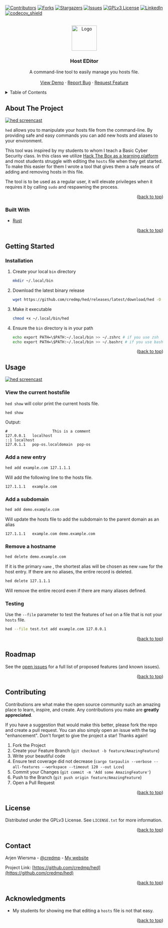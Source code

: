<div id="top"></div>
<!--
*** Thanks for checking out the Best-README-Template. If you have a suggestion
*** that would make this better, please fork the repo and create a pull request
*** or simply open an issue with the tag "enhancement".
*** Don't forget to give the project a star!
*** Thanks again! Now go create something AMAZING! :D
-->



<!-- PROJECT SHIELDS -->
<!--
*** I'm using markdown "reference style" links for readability.
*** Reference links are enclosed in brackets [ ] instead of parentheses ( ).
*** See the bottom of this document for the declaration of the reference variables
*** for contributors-url, forks-url, etc. This is an optional, concise syntax you may use.
*** https://www.markdownguide.org/basic-syntax/#reference-style-links
-->
[![Contributors][contributors-shield]][contributors-url]
[![Forks][forks-shield]][forks-url]
[![Stargazers][stars-shield]][stars-url]
[![Issues][issues-shield]][issues-url]
[![GPLv3 License][license-shield]][license-url]
[![LinkedIn][linkedin-shield]][linkedin-url]
[![codecov_shield]][codecov_profile]


<!-- PROJECT LOGO -->
<br />
<div align="center">
  <a href="https://github.com/credmp/hed">
    <img src="images/logo.png" alt="Logo" width="80" height="80">
  </a>

<h3 align="center">Host EDitor</h3>

  <p align="center">
    A command-line tool to easily manage you hosts file.
    <br />
    <br />
    <a href="https://github.com/credmp/hed">View Demo</a>
    ·
    <a href="https://github.com/credmp/hed/issues">Report Bug</a>
    ·
    <a href="https://github.com/credmp/hed/issues">Request Feature</a>
  </p>
</div>



<!-- TABLE OF CONTENTS -->
<details>
  <summary>Table of Contents</summary>
  <ol>
    <li>
      <a href="#about-the-project">About The Project</a>
      <ul>
        <li><a href="#built-with">Built With</a></li>
      </ul>
    </li>
    <li>
      <a href="#getting-started">Getting Started</a>
      <ul>
        <li><a href="#prerequisites">Prerequisites</a></li>
        <li><a href="#installation">Installation</a></li>
      </ul>
    </li>
    <li><a href="#usage">Usage</a></li>
    <li><a href="#roadmap">Roadmap</a></li>
    <li><a href="#contributing">Contributing</a></li>
    <li><a href="#license">License</a></li>
    <li><a href="#contact">Contact</a></li>
    <li><a href="#acknowledgments">Acknowledgments</a></li>
  </ol>
</details>



<!-- ABOUT THE PROJECT -->
## About The Project

[![hed screencast][product-screenshot]](https://github.com/credmp/hed)

`hed` allows you to manipulate your hosts file from the command-line. By providing safe and easy commands you can add new hosts and aliases to your environment.

This tool was inspired by my students to whom I teach a Basic Cyber Security class. In this class we utilize [Hack The Box as a learning platform](https://www.youtube.com/watch?v=3b2Xul3gu_8&t=3592s) and most students struggle with editing the `hosts` file when they get started. To make this easier for them I wrote a tool that gives them a safe means of adding and removing hosts in this file.

The tool is to be used as a regular user, it will elevate privileges when it requires it by calling `sudo` and respawning the process.

<p align="right">(<a href="#top">back to top</a>)</p>



### Built With

* [Rust](https://www.rust-lang.org/)

<p align="right">(<a href="#top">back to top</a>)</p>



<!-- GETTING STARTED -->
## Getting Started

### Installation

1. Create your local `bin` directory
   ```sh
   mkdir ~/.local/bin
   ```
2. Download the latest binary release
   ```sh
   wget https://github.com/credmp/hed/releases/latest/download/hed -O ~/.local/bin/hed
   ```
3. Make it executable
   ```sh
   chmod +x ~/.local/bin/hed
   ```
4. Ensure the `bin` directory is in your path
   ```sh
   echo export PATH=\$PATH:~/.local/bin >> ~/.zshrc # if you use zsh
   echo export PATH=\$PATH:~/.local/bin >> ~/.bashrc # if you use bash
   ```

<p align="right">(<a href="#top">back to top</a>)</p>



<!-- USAGE EXAMPLES -->
## Usage

[![hed screencast][product-screenshot]](https://github.com/credmp/hed)

### View the current hostsfile

`hed show` will color print the current hosts file.

```sh
hed show
```

Output:

```
#                    This is a comment
127.0.0.1	localhost	
::1	localhost	
127.0.1.1	pop-os.localdomain	pop-os
```

### Add a new entry

```sh
hed add example.com 127.1.1.1
```

Will add the following line to the hosts file.

```
127.1.1.1	example.com
```

### Add a subdomain

```sh
hed add demo.example.com
```

Will update the hosts file to add the subdomain to the parent domain as an alias

```
127.1.1.1	example.com	demo.example.com
```

### Remove a hostname

```sh
hed delete demo.example.com
```

If it is the primary `name` , the shortest alias will be chosen as new `name` for the host entry. If there are no aliases, the entire record is deleted.

```sh
hed delete 127.1.1.1
```

Will remove the entire record even if there are many aliases defined.

### Testing

Use the `--file` parameter to test the features of `hed` on a file that is not your `hosts` file.

```sh
hed --file test.txt add example.com 127.0.0.1
```

<p align="right">(<a href="#top">back to top</a>)</p>



<!-- ROADMAP -->
## Roadmap

See the [open issues](https://github.com/credmp/hed/issues) for a full list of proposed features (and known issues).

<p align="right">(<a href="#top">back to top</a>)</p>



<!-- CONTRIBUTING -->
## Contributing

Contributions are what make the open source community such an amazing place to learn, inspire, and create. Any contributions you make are **greatly appreciated**.

If you have a suggestion that would make this better, please fork the repo and create a pull request. You can also simply open an issue with the tag "enhancement".
Don't forget to give the project a star! Thanks again!

1. Fork the Project
2. Create your Feature Branch (`git checkout -b feature/AmazingFeature`)
3. Write your beautiful code
4. Ensure test coverage did not decrease (`cargo tarpaulin --verbose --all-features --workspace --timeout 120 --out Lcov`)
5. Commit your Changes (`git commit -m 'Add some AmazingFeature'`)
6. Push to the Branch (`git push origin feature/AmazingFeature`)
7. Open a Pull Request

<p align="right">(<a href="#top">back to top</a>)</p>



<!-- LICENSE -->
## License

Distributed under the GPLv3 License. See `LICENSE.txt` for more information.

<p align="right">(<a href="#top">back to top</a>)</p>



<!-- CONTACT -->
## Contact

Arjen Wiersma - [@credmp](https://twitter.com/credmp) - [My website](https://www.arjenwiersma.nl/)

Project Link: [https://github.com/credmp/hed](https://github.com/credmp/hed)

<p align="right">(<a href="#top">back to top</a>)</p>



<!-- ACKNOWLEDGMENTS -->
## Acknowledgments

* My students for showing me that editing a `hosts` file is not that easy.

<p align="right">(<a href="#top">back to top</a>)</p>



<!-- MARKDOWN LINKS & IMAGES -->
<!-- https://www.markdownguide.org/basic-syntax/#reference-style-links -->
[contributors-shield]: https://img.shields.io/github/contributors/credmp/hed.svg?style=for-the-badge
[contributors-url]: https://github.com/credmp/hed/graphs/contributors
[forks-shield]: https://img.shields.io/github/forks/credmp/hed.svg?style=for-the-badge
[forks-url]: https://github.com/credmp/hed/network/members
[stars-shield]: https://img.shields.io/github/stars/credmp/hed.svg?style=for-the-badge
[stars-url]: https://github.com/credmp/hed/stargazers
[issues-shield]: https://img.shields.io/github/issues/credmp/hed.svg?style=for-the-badge
[issues-url]: https://github.com/credmp/hed/issues
[license-shield]: https://img.shields.io/github/license/credmp/hed.svg?style=for-the-badge
[license-url]: https://github.com/credmp/hed/blob/master/LICENSE.txt
[linkedin-shield]: https://img.shields.io/badge/-LinkedIn-black.svg?style=for-the-badge&logo=linkedin&colorB=555
[linkedin-url]: https://linkedin.com/in/credmp
[product-screenshot]: images/cast.gif
[codecov_shield]: https://img.shields.io/codecov/c/github/credmp/hed/develop?style=for-the-badge&token=61TTWQXFI3
[codecov_profile]: https://codecov.io/gh/credmp/hed

<!--

https://codecov.io/gh/credmp/hed/branch/develop/graph/badge.svg?token=61TTWQXFI3

-->

